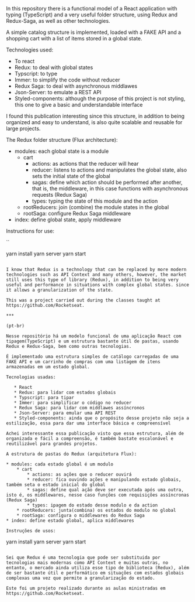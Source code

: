 In this repository there is a functional model of a React application with typing (TypeScript) and a very useful folder structure, using Redux and Redux-Saga, as well as other technologies.

A simple catalog structure is implemented, loaded with a FAKE API and a shopping cart with a list of items stored in a global state.

Technologies used:

   * To react
   * Redux: to deal with global states
   * Typscript: to type
   * Immer: to simplify the code without reducer
   * Redux Saga: to deal with asynchronous middlawes
   * Json-Server: to emulate a REST API
   * Styled-components: although the purpose of this project is not styling, this one to give a basic and understandable interface
    
I found this publication interesting since this structure, in addition to being organized and easy to understand, is also quite scalable and reusable for large projects.

The Redux folder structure (Flux architecture):

* modules: each global state is a module
    * cart
        * actions: as actions that the reducer will hear
        * reducer: listens to actions and manipulates the global state, also sets the initial state of the global
        * sagas: define which action should be performed after another, that is, the middleware, in this case functions with asynchronous requests (Redux Saga)
        * types: typing the state of this module and the action
    * rootReducers: join (combine) the module states in the global
    * rootSaga: configure Redux Saga middleware
* index: define global state, apply middleware

Instructions for use:

``

  yarn install
  yarn server
  yarn start
 
```

I know that Redux is a technology that can be replaced by more modern technologies such as API Context and many others, however, the market still uses this type of library (Redux), in addition to being very useful and performance in situations with complex global states. since it allows a granularization of the state.

This was a project carried out during the classes taught at https://github.com/Rocketseat.

***

(pt-br)

Nesse repositório há um modelo funcional de uma aplicação React com tipagem(TypeScript) e um estrutura bastante útil de pastas, usando Redux e Redux-Saga, bem como outras tecnologias. 

É implementado uma estrutura simples de catálogo carregadas de uma FAKE API e um carrinho de compras com uma listagem de itens armazenadas em um estado global.

Tecnologias usadas:

   * React
   * Redux: para lidar com estados globais
   * Typscript: para tipar
   * Immer: para simplificar o código no reducer
   * Redux Saga: para lidar com middlawes assíncronos
   * Json-Server: para emular uma API REST
   * Styled-components: ainda que o propósito desse projeto não seja a estilização, essa para dar uma interface básica e compreensível
    
Achei interessante essa publicação visto que essa estrutura, além de organizada e fácil a compreensão, é também bastate escalonável e reutilizável para grandes projetos.

A estrutura de pastas do Redux (arquitetura Flux):

* modules: cada estado global é um modulo
    * cart
        * actions: as ações que o reducer ouvirá
        * reducer: fica ouvindo ações e manipulando estado globais, também seta o estado inicial do global
        * sagas: define qual ação deve ser executada após uma outra, isto é, os middlewares, nesse caso funções com requisições assíncronas (Redux Saga)
        * types: ipagem do estado desse modulo e da action
    * rootReducers: junta(combina) os estados do modulo no global
    * rootSaga: configura o middlewares do Redux Saga
* index: define estado global, aplica middlewares

Instruções de usos:

```

  yarn install
  yarn server
  yarn start
 
```

Sei que Redux é uma tecnologia que pode ser substituida por tecnologias mais modernas como API Context e muitas outras, no entanto, o mercado ainda utiliza esse tipo de biblioteca (Redux), além de ser bastante útil e performático em situações com estados globais complexas uma vez que permite a granularização do estado.

Este foi um projeto realizado durante as aulas ministradas em https://github.com/Rocketseat.


